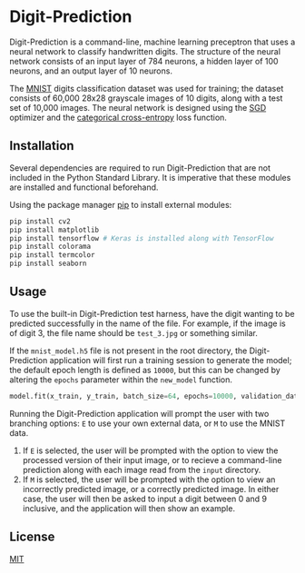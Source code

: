 # Digit-Prediction

Digit-Prediction is a command-line, machine learning preceptron that uses a neural network to classify handwritten digits. The structure of the neural network consists of an input layer of 784 neurons, a hidden layer of 100 neurons, and an output layer of 10 neurons. 

The [MNIST](https://keras.io/api/datasets/mnist/) digits classification dataset was used for training; the dataset consists of 60,000 28x28 grayscale images of 10 digits, along with a test set of 10,000 images. The neural network is designed using the [SGD](https://keras.io/api/optimizers/sgd/) optimizer and the [categorical cross-entropy](https://keras.io/api/losses/probabilistic_losses/#categoricalcrossentropy-class) loss function.

## Installation

Several dependencies are required to run Digit-Prediction that are not included in the Python Standard Library. It is imperative that these modules are installed and functional beforehand.

Using the package manager [pip](https://pip.pypa.io/en/stable/) to install external modules:
```bash
pip install cv2
pip install matplotlib 
pip install tensorflow # Keras is installed along with TensorFlow
pip install colorama
pip install termcolor
pip install seaborn
```

## Usage

To use the built-in Digit-Prediction test harness, have the digit wanting to be predicted successfully in the name of the file. For example, if the image is of digit 3, the file name should be `test_3.jpg` or something similar.

If the `mnist_model.h5` file is not present in the root directory, the Digit-Prediction application will first run a training session to generate the model; the default epoch length is defined as `10000`, but this can be changed by altering the `epochs` parameter within the `new_model` function.
```python
model.fit(x_train, y_train, batch_size=64, epochs=10000, validation_data=(x_test, y_test))
```
Running the Digit-Prediction application will prompt the user with two branching options: `E` to use your own external data, or `M` to use the MNIST data. 

1. If `E` is selected, the user will be prompted with the option to view the processed version of their input image, or to recieve a command-line prediction along with each image read from the `input` directory.
2. If `M` is selected, the user will be prompted with the option to view an incorrectly predicted image, or a correctly predicted image. In either case, the user will then be asked to input a digit between 0 and 9 inclusive, and the application will then show an example.

## License
[MIT](https://choosealicense.com/licenses/mit/)
